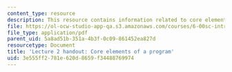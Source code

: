 ```yaml
---
content_type: resource
description: This resource contains information related to core elements of a program.
file: https://ol-ocw-studio-app-qa.s3.amazonaws.com/courses/6-00sc-introduction-to-computer-science-and-programming-spring-2011/3e555ff2781e620d8659f34488769974_MIT6_00SCS11_lec02.pdf
file_type: application/pdf
parent_uid: 5a8ad51b-351a-4b3f-0c09-861452ea827d
resourcetype: Document
title: 'Lecture 2 handout: Core elements of a program'
uid: 3e555ff2-781e-620d-8659-f34488769974
---
```

